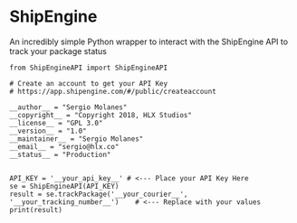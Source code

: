 # ShipEngine
An incredibly simple Python wrapper to interact with the ShipEngine API to track your package status

	from ShipEngineAPI import ShipEngineAPI

	# Create an account to get your API Key
	# https://app.shipengine.com/#/public/createaccount

	__author__ = "Sergio Molanes"
	__copyright__ = "Copyright 2018, HLX Studios"
	__license__ = "GPL 3.0"
	__version__ = "1.0"
	__maintainer__ = "Sergio Molanes"
	__email__ = "sergio@hlx.co"
	__status__ = "Production"


	API_KEY = '__your_api_key__' # <--- Place your API Key Here
	se = ShipEngineAPI(API_KEY)
	result = se.trackPackage('__your_courier__', '__your_tracking_number__')	# <--- Replace with your values
	print(result)
